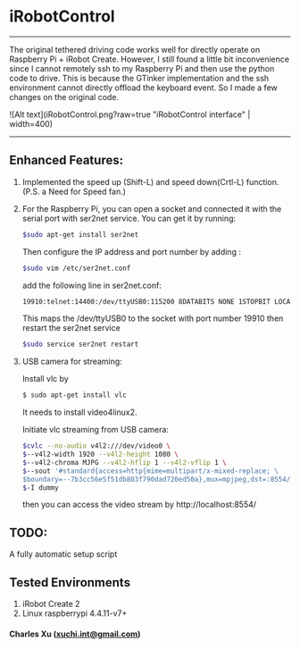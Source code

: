 # iRobotControl
----------------
The original tethered driving code works well for directly operate on Raspberry Pi + iRobot Create. However, I still found a little bit inconvenience since I cannot remotely ssh to my Raspberry Pi and then use the python code to drive. This is because the GTinker implementation and the ssh environment cannot directly offload the keyboard event. So I made a few changes on the original code.

![Alt text](iRobotControl.png?raw=true "iRobotControl interface" | width=400)


----------------
## Enhanced Features: 
 
1. Implemented the speed up (Shift-L) and speed down(Crtl-L) function. 
    (P.S. a Need for Speed fan.)
  
2. For the Raspberry Pi, you can open a socket and connected it with the serial port with ser2net service.
    You can get it by running:
    ```Bash
    $sudo apt-get install ser2net 
    ```
    Then configure the IP address and port number by adding :
    ```Bash
    $sudo vim /etc/ser2net.conf
    ```
    add the following line in ser2net.conf:
    ```Bash
    19910:telnet:14400:/dev/ttyUSB0:115200 8DATABITS NONE 1STOPBIT LOCAL banner
    ```
    This maps the /dev/ttyUSB0 to the socket with port number 19910 
    then restart the ser2net service
    ```Bash
    $sudo service ser2net restart
    ```
    
3. USB camera for streaming:

   Install vlc by
   ```Bash
   $ sudo apt-get install vlc
   ```
   It needs to install video4linux2. 

   Initiate vlc streaming from USB camera: 
   ```Bash
   $cvlc --no-audio v4l2:///dev/video0 \ 
   $--v4l2-width 1920 --v4l2-height 1080 \ 
   $--v4l2-chroma MJPG --v4l2-hflip 1 --v4l2-vflip 1 \ 
   $--sout '#standard{access=http{mime=multipart/x-mixed-replace; \ 
   $boundary=--7b3cc56e5f51db803f790dad720ed50a},mux=mpjpeg,dst=:8554/}' \  
   $-I dummy 
   ```
   then you can access the video stream by http://localhost:8554/

## TODO: 
   A fully automatic setup script
 
## Tested Environments
   1. iRobot Create 2 
   2. Linux raspberrypi 4.4.11-v7+ 
   
####         Charles Xu (xuchi.int@gmail.com)
